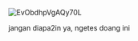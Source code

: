 
![EvObdhpVgAQy70L](https://user-images.githubusercontent.com/80552425/112714123-6c573980-8f0b-11eb-99fd-672ed456ece3.jpg)

jangan diapa2in ya, ngetes doang ini
